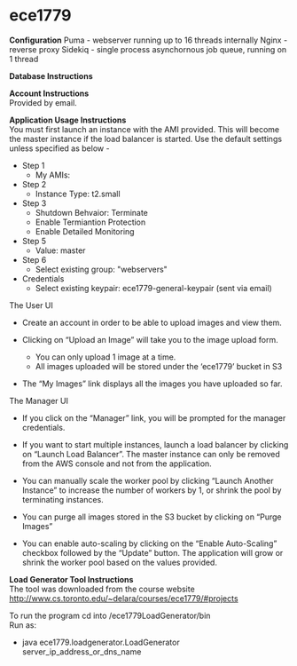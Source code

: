 # ece1779

<b>Configuration</b>
Puma - webserver running up to 16 threads internally
Nginx - reverse proxy
Sidekiq - single process asynchornous job queue, running on 1 thread

<b>Database Instructions</b>

<b>Account Instructions</b>
<br>Provided by email.

<b>Application Usage Instructions</b>
<br>You must first launch an instance with the AMI provided. This will become the master instance if the load balancer is started.
Use the default settings unless specified as below - 
  - Step 1
    - My AMIs:                      <specify-AMI-name>
  - Step 2
    - Instance Type:                t2.small
  - Step 3
    - Shutdown Behvaior:            Terminate  
    - Enable Termiantion Protection
    - Enable Detailed Monitoring
  - Step 5
    - Value:                        master 
  - Step 6
    - Select existing group:        "webservers"
  - Credentials
    - Select existing keypair:      ece1779-general-keypair (sent via email)

The User UI

  - Create an account in order to be able to upload images and view them. 
  - Clicking on “Upload an Image” will take you to the image upload form. 
    - You can only upload 1 image at a time.
    - All images uploaded will be stored under the ‘ece1779’ bucket in S3

  - The “My Images” link displays all the images you have uploaded so far. 


The Manager UI

  - If you click on the “Manager” link, you will be prompted for the manager credentials.

  - If you want to start multiple instances, launch a load balancer by clicking on “Launch Load Balancer”.
The master instance can only be removed from the AWS console and not from the application.

  - You can manually scale the worker pool by clicking “Launch Another Instance” to increase the number of workers by 1, or shrink the pool by terminating instances.

  - You can purge all images stored in the S3 bucket by clicking on “Purge Images”

  - You can enable auto-scaling by clicking on the “Enable Auto-Scaling” checkbox followed by the “Update” button. The application will grow or shrink the worker pool based on the values provided.


<b>Load Generator Tool Instructions</b>
<br>The tool was downloaded from the course website 
http://www.cs.toronto.edu/~delara/courses/ece1779/#projects

To run the program cd into <vm-directory>/ece1779LoadGenerator/bin
<br>Run as:
  - java ece1779.loadgenerator.LoadGenerator server_ip_address_or_dns_name <port-optional>
